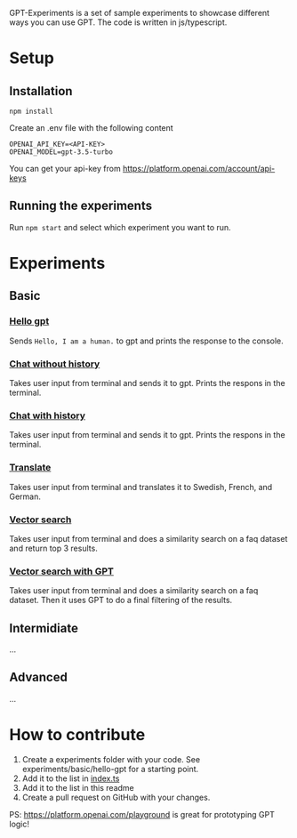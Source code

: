 GPT-Experiments is a set of sample experiments to showcase different ways you can use GPT. The code is written in js/typescript.

# Setup

## Installation

```
npm install
```

Create an .env file with the following content

```
OPENAI_API_KEY=<API-KEY>
OPENAI_MODEL=gpt-3.5-turbo
```

You can get your api-key from https://platform.openai.com/account/api-keys

## Running the experiments

Run `npm start` and select which experiment you want to run.

# Experiments

## Basic

### [Hello gpt](./experiments/basic/hello-gpt/Readme.md)

Sends `Hello, I am a human.` to gpt and prints the response to the console.

### [Chat without history](./experiments/basic/chat-without-history/Readme.md)

Takes user input from terminal and sends it to gpt. Prints the respons in the terminal.

### [Chat with history](./experiments/basic/chat-with-history/Readme.md)

Takes user input from terminal and sends it to gpt. Prints the respons in the terminal.

### [Translate](./experiments/basic/translate/Readme.md)

Takes user input from terminal and translates it to Swedish, French, and German.

### [Vector search](./experiments/basic/vector-search/Readme.md)

Takes user input from terminal and does a similarity search on a faq dataset and return top 3 results.

### [Vector search with GPT](./experiments/basic/vector-search-with-gpt/Readme.md)

Takes user input from terminal and does a similarity search on a faq dataset. Then it uses GPT to do a final filtering of the results.

## Intermidiate

...

## Advanced

...

# How to contribute

1. Create a experiments folder with your code. See experiments/basic/hello-gpt for a starting point.
2. Add it to the list in [index.ts](./index.ts)
3. Add it to the list in this readme
4. Create a pull request on GitHub with your changes.

PS: https://platform.openai.com/playground is great for prototyping GPT logic!
